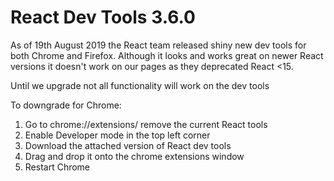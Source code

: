 # React Dev Tools 3.6.0

As of 19th August 2019 the React team released shiny new dev tools for both Chrome and Firefox. Although it looks and works great on newer React versions it doesn't work on our pages as they deprecated React <15.

Until we upgrade not all functionality will work on the dev tools


To downgrade for Chrome:

1. Go to chrome://extensions/  remove the current React tools
2. Enable Developer mode in the top left corner
3. Download the attached version of React dev tools
4. Drag and drop it onto the chrome extensions window
5. Restart Chrome
